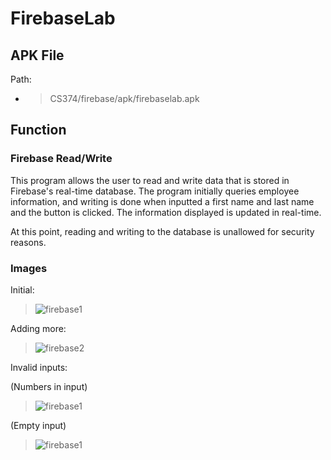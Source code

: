 # FirebaseLab

## APK File

Path:
- > CS374/firebase/apk/firebaselab.apk

## Function

### Firebase Read/Write

This program allows the user to read and write data that is stored in Firebase's real-time database.
The program initially queries employee information, and writing is done when inputted a first name
and last name and the button is clicked. The information displayed is updated in real-time.

At this point, reading and writing to the database is unallowed for security reasons.

### Images

Initial:
> ![firebase1](https://raw.githubusercontent.com/PrideInt/CS374/master/firebase/readme/firebase1.png)

Adding more:
> ![firebase2](https://raw.githubusercontent.com/PrideInt/CS374/master/firebase/readme/firebase2.png)

Invalid inputs:

(Numbers in input)
> ![firebase1](https://raw.githubusercontent.com/PrideInt/CS374/master/firebase/readme/firebase3.png)

(Empty input)
> ![firebase1](https://raw.githubusercontent.com/PrideInt/CS374/master/firebase/readme/firebase4.png)